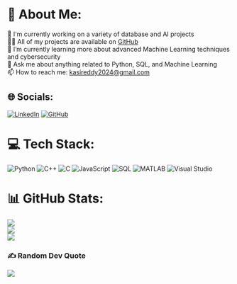 # 💫 About Me:
🔭 I'm currently working on a variety of database and AI projects<br>
👨‍💻 All of my projects are available on [GitHub](https://github.com/kasireddyasam)<br>
🌱 I’m currently learning more about advanced Machine Learning techniques and cybersecurity<br>
💬 Ask me about anything related to Python, SQL, and Machine Learning<br>
📫 How to reach me: kasireddy2024@gmail.com<br>

## 🌐 Socials:
[![LinkedIn](https://img.shields.io/badge/LinkedIn-%230077B5.svg?logo=LinkedIn&logoColor=white)](https://www.linkedin.com/in/kasireddy-asam-bb8038283/) [![GitHub](https://img.shields.io/badge/GitHub-%23121011.svg?logo=GitHub&logoColor=white)](https://github.com/kasireddyasam)

# 💻 Tech Stack:
![Python](https://img.shields.io/badge/python-3670A0?style=for-the-badge&logo=python&logoColor=ffdd54) ![C++](https://img.shields.io/badge/c++-%2300599C.svg?style=for-the-badge&logo=c%2B%2B&logoColor=white) ![C](https://img.shields.io/badge/c-%2300599C.svg?style=for-the-badge&logo=c&logoColor=white) ![JavaScript](https://img.shields.io/badge/JavaScript-%23323330.svg?style=for-the-badge&logo=javascript&logoColor=%23F7DF1E) ![SQL](https://img.shields.io/badge/SQL-%2300f.svg?style=for-the-badge&logo=mysql&logoColor=white) ![MATLAB](https://img.shields.io/badge/MATLAB-%23E4405F.svg?style=for-the-badge&logo=MATLAB&logoColor=white) ![Visual Studio](https://img.shields.io/badge/Visual%20Studio-%235C2D91.svg?style=for-the-badge&logo=visual%20studio&logoColor=white)

# 📊 GitHub Stats:
![](https://github-readme-stats.vercel.app/api?username=kasireddyasam&theme=dark&hide_border=false&include_all_commits=true&count_private=true)<br/>
![](https://github-readme-streak-stats.herokuapp.com/?user=kasireddyasam&theme=dark&hide_border=false)<br/>
![](https://github-readme-stats.vercel.app/api/top-langs/?username=kasireddyasam&theme=dark&hide_border=false&include_all_commits=true&count_private=true&layout=compact)

### ✍ Random Dev Quote
![](https://quotes-github-readme.vercel.app/api?type=horizontal&theme=radical)





